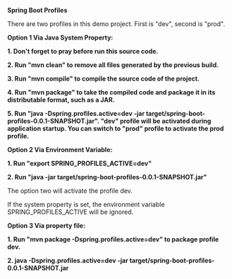 **Spring Boot Profiles**

There are two profiles in this demo project.
First is "dev", second is "prod".

**Option 1 Via Java System Property:**

**1. Don't forget to pray before run this source code.**

**2. Run "mvn clean" to remove all files generated by the previous build.**

**3. Run "mvn compile" to compile the source code of the project.**

**4. Run "mvn package" to take the compiled code and package it in its distributable format, such as a JAR.**

**5. Run "java -Dspring.profiles.active=dev -jar target/spring-boot-profiles-0.0.1-SNAPSHOT.jar". "dev" profile will be activated during application startup. You can switch to "prod" profile to activate the prod profile.**

**Option 2 Via Environment Variable:**

**1. Run "export SPRING_PROFILES_ACTIVE=dev"**

**2. Run "java -jar target/spring-boot-profiles-0.0.1-SNAPSHOT.jar"**

The option two will activate the profile dev.

If the system property is set, the environment variable SPRING_PROFILES_ACTIVE will be ignored.

**Option 3 Via property file:**

**1. Run "mvn package -Dspring.profiles.active=dev" to package profile dev.**

**2. java -Dspring.profiles.active=dev -jar target/spring-boot-profiles-0.0.1-SNAPSHOT.jar**